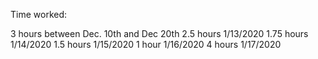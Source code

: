 Time worked:

3 hours between Dec. 10th and Dec 20th
2.5 hours 1/13/2020
1.75 hours 1/14/2020
1.5 hours 1/15/2020
1 hour 1/16/2020
4 hours 1/17/2020
